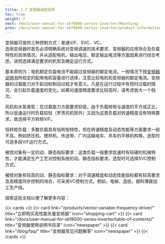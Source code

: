 ```yaml
---
title: 2.7 变频器选型指导
toc: true
weight: 7
next: /docs/user-manual-for-skf8000-series-inverter/Mounting/
prev: /docs/user-manual-for-skf8000-series-inverter/product-information/product-selection-specification-table/
---
```


变频器可提供三种控制方式：普通V/F、SVC、VC。  
选用变频器时首先必须明确系统对变频调速的技术要求、变频器的应用场合及负载特性的具体情况，并从适配电机、输出电压、额定输出电流等方面因素进行综合考虑，进而选择满足要求的机型及确定运行方式。

基本原则为：电机额定负载电流不能超过变频器的额定电流。一般情况下按[变频器说明书](/zh-cn/docs/user-manual-for-skf8000-series-inverter/ "变频器说明书")所规定的配用电机容量进行选择，注意比较电机和变频器的额定电流。变频器的过载能力对于起动和制动过程才有意义。凡是在运行过程中有短时过载的情况，会引起负载速度的变化。如果对速度精度要求比较高时，请考虑放大一个档次。

风机和水泵类型：在过载能力方面要求较低，由于负载转矩与速度的平方成正比，所以低速运行时负载较轻（罗茨风机除外）又因为这类负载对转速精度没有特殊要求，故选择平方转矩V/F。

恒转矩负载：多数负载具有恒转矩特性，但在转速精度及动态性能等方面要求一般不高。例如挤压机、搅拌机、传送带、厂内运输电车、吊车的平移机构等。选型时可选多段V/F运行方式。

被控对象有一定的动、静态指标要求：这类负载一般要求低速时有较硬的机械特性，才能满足生产工艺对控制系统的动、静态指标要求。选型时可选择SVC控制方式。

被控对象有较高的动、静态指标要求：对于调速精度和动态性能指标都有较高要求及高精度同步控制的场合，可采用VC控制方式。例如，电梯、造纸，塑料薄膜加工生产线。

探索这些文档以便了解更多内容：

{{< cards >}}
  {{< card link="/products/vector-variable-frequency-driver/" title="立即购买高性能矢量变频器" icon="shopping-cart" >}}
  {{< card link="/docs/user-manual-for-skf8000-series-inverter/table-of-contents/" title="变频器使用说明书目录" icon="newspaper"  >}}
  {{< card link="/blog/faq/" title="变频器常见问题解答" icon="newspaper" >}}
{{< /cards >}}	

